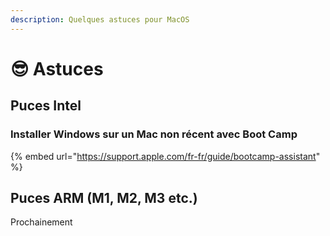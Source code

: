 ```yaml
---
description: Quelques astuces pour MacOS
---
```


# 😎 Astuces

## Puces Intel

### Installer Windows sur un Mac non récent avec Boot Camp

{% embed url="https://support.apple.com/fr-fr/guide/bootcamp-assistant" %}

## Puces ARM (M1, M2, M3 etc.)

Prochainement

